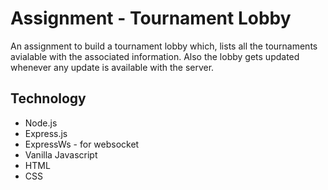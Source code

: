 # Assignment - Tournament Lobby

An assignment to build a tournament lobby which, lists all the tournaments avialable with the associated information. Also the lobby gets updated whenever any update is available with the server.

## Technology
* Node.js
* Express.js
* ExpressWs - for websocket
* Vanilla Javascript
* HTML
* CSS
